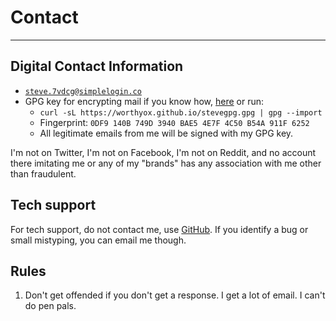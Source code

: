 # Contact

---

## Digital Contact Information

- [`steve.7vdcg@simplelogin.co`](mailto:steve.7vdcg@simplelogin.co)
- GPG key for encrypting mail if you know how, [here](https://worthyox.github.io/stevegpg.gpg) or run:
  - `curl -sL https://worthyox.github.io/stevegpg.gpg | gpg --import`
  - Fingerprint: `0DF9 140B 749D 3940 BAE5 4E7F 4C50 B54A 911F 6252`
  - All legitimate emails from me will be signed with my GPG key.

I'm not on Twitter, I'm not on Facebook, I'm not on Reddit, and no account
there imitating me or any of my "brands" has any association with me other than
fraudulent.


## Tech support

For tech support, do not contact me, use [GitHub](https://github.com/worthyox).
If you identify a bug or small mistyping, you can email me though.


## Rules

1. Don't get offended if you don't get a response. I get a lot of email. I can't do pen pals.
